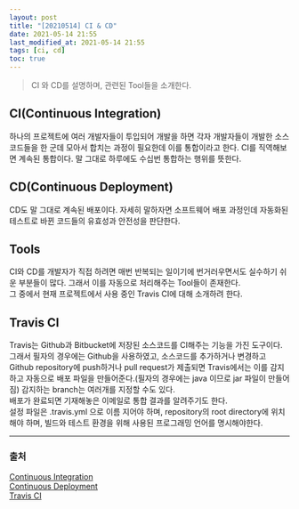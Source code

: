 ```yaml
---
layout: post
title: "[20210514] CI & CD"
date: 2021-05-14 21:55
last_modified_at: 2021-05-14 21:55
tags: [ci, cd]
toc: true
---
```


> CI 와 CD를 설명하며, 관련된 Tool들을 소개한다.

## CI(Continuous Integration)

하나의 프로젝트에 여러 개발자들이 투입되어 개발을 하면 각자 개발자들이 개발한 소스코드들을 한 군데 모아서 합치는 과정이 필요한데 이를 통합이라고 한다. CI를 직역해보면 계속된 통합이다. 말 그대로 하루에도 수십번 통합하는 행위를 뜻한다.

## CD(Continuous Deployment)

CD도 말 그대로 계속된 배포이다. 자세히 말하자면 소프트웨어 배포 과정인데 자동화된 테스트로 바뀐 코드들의 유효성과 안전성을 판단한다.

## Tools

CI와 CD를 개발자가 직접 하려면 매번 반복되는 일이기에 번거러우면서도 실수하기 쉬운 부분들이 많다. 그래서 이를 자동으로 처리해주는 Tool들이 존재한다.  
그 중에서 현재 프로젝트에서 사용 중인 Travis CI에 대해 소개하려 한다.

## Travis CI

Travis는 Github과 Bitbucket에 저장된 소스코드를 CI해주는 기능을 가진 도구이다. 그래서 필자의 경우에는 Github을 사용하였고, 소스코드를 추가하거나 변경하고 Github repository에 push하거나 pull request가 제출되면 Travis에서는 이를 감지하고 자동으로 배포 파일을 만들어준다.(필자의 경우에는 java 이므로 jar 파일이 만들어짐) 감지하는 branch는 여러개를 지정할 수도 있다.  
배포가 완료되면 기재해놓은 이메일로 통합 결과를 알려주기도 한다.  
설정 파일은 .travis.yml 으로 이름 지어야 하며, repository의 root directory에 위치해야 하며, 빌드와 테스트 환경을 위해 사용된 프로그래밍 언어를 명시해야한다.

---

### 출처

[Continuous Integration](https://en.wikipedia.org/wiki/Continuous_integration)  
[Continuous Deployment](<https://www.atlassian.com/continuous-delivery/continuous-deployment#:~:text=Continuous%20Deployment%20(CD)%20is%20a,cycle%20has%20evolved%20over%20time.>)  
[Travis CI](https://en.wikipedia.org/wiki/Travis_CI)
